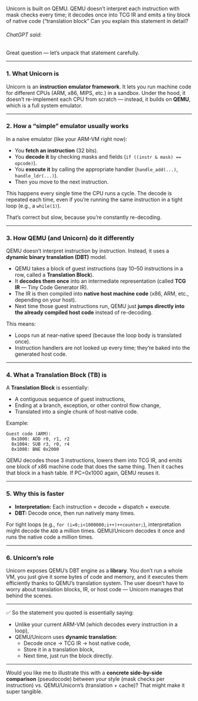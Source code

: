 Unicorn is built on QEMU. QEMU doesn’t interpret each instruction with mask checks every time; it decodes once into TCG IR and emits a tiny block of native code (“translation block” Can you explain this statement in detail?

###### ChatGPT said:

Great question — let’s unpack that statement carefully.

------

### 1. What Unicorn is

Unicorn is an **instruction emulator framework**. It lets you run machine code for different CPUs (ARM, x86, MIPS, etc.) in a sandbox. Under the hood, it doesn’t re-implement each CPU from scratch — instead, it builds on **QEMU**, which is a full system emulator.

------

### 2. How a “simple” emulator usually works

In a naive emulator (like your ARM-VM right now):

- You **fetch an instruction** (32 bits).
- You **decode it** by checking masks and fields (`if ((instr & mask) == opcode)`).
- You **execute it** by calling the appropriate handler (`handle_add(...)`, `handle_ldr(...)`).
- Then you move to the next instruction.

This happens every single time the CPU runs a cycle. The decode is repeated each time, even if you’re running the same instruction in a tight loop (e.g., a `while(1)`).

That’s correct but slow, because you’re constantly re-decoding.

------

### 3. How QEMU (and Unicorn) do it differently

QEMU doesn’t interpret instruction by instruction. Instead, it uses a **dynamic binary translation (DBT)** model.

- QEMU takes a block of guest instructions (say 10–50 instructions in a row, called a **Translation Block**).
- It **decodes them once** into an intermediate representation (called **TCG IR** — Tiny Code Generator IR).
- The IR is then compiled into **native host machine code** (x86, ARM, etc., depending on your host).
- Next time those guest instructions run, QEMU just **jumps directly into the already compiled host code** instead of re-decoding.

This means:

- Loops run at near-native speed (because the loop body is translated once).
- Instruction handlers are not looked up every time; they’re baked into the generated host code.

------

### 4. What a Translation Block (TB) is

A **Translation Block** is essentially:

- A contiguous sequence of guest instructions,
- Ending at a branch, exception, or other control flow change,
- Translated into a single chunk of host-native code.

Example:

```
Guest code (ARM):
  0x1000: ADD r0, r1, r2
  0x1004: SUB r3, r0, r4
  0x1008: BNE 0x2000
```

QEMU decodes those 3 instructions, lowers them into TCG IR, and emits one block of x86 machine code that does the same thing. Then it caches that block in a hash table. If PC=0x1000 again, QEMU reuses it.

------

### 5. Why this is faster

- **Interpretation:** Each instruction = decode + dispatch + execute.
- **DBT:** Decode once, then run natively many times.

For tight loops (e.g., `for (i=0;i<1000000;i++)++counter;`), interpretation might decode the `ADD` a million times. QEMU/Unicorn decodes it once and runs the native code a million times.

------

### 6. Unicorn’s role

Unicorn exposes QEMU’s DBT engine as a **library**. You don’t run a whole VM, you just give it some bytes of code and memory, and it executes them efficiently thanks to QEMU’s translation system. The user doesn’t have to worry about translation blocks, IR, or host code — Unicorn manages that behind the scenes.

------

✅ So the statement you quoted is essentially saying:

- Unlike your current ARM-VM (which decodes every instruction in a loop),
- QEMU/Unicorn uses **dynamic translation**:
  - Decode once → TCG IR → host native code,
  - Store it in a translation block,
  - Next time, just run the block directly.

------

Would you like me to illustrate this with a **concrete side-by-side comparison** (pseudocode) between your style (mask checks per instruction) vs. QEMU/Unicorn’s (translation + cache)? That might make it super tangible.